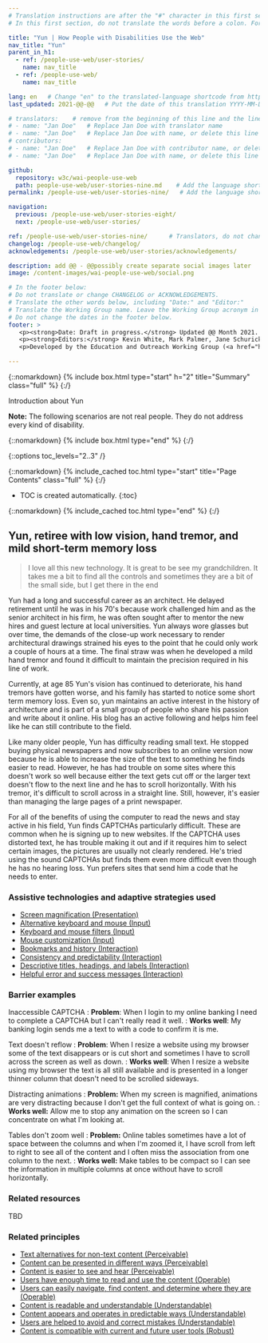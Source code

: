 ```yaml
---
# Translation instructions are after the "#" character in this first section. They are comments that do not show up in the web page. You do not need to translate the instructions after #.
# In this first section, do not translate the words before a colon. For example, do not translate "title:". Do translate the text after "title:".

title: "Yun | How People with Disabilities Use the Web"
nav_title: "Yun"
parent_in_h1:
  - ref: /people-use-web/user-stories/
    name: nav_title
  - ref: /people-use-web/
    name: nav_title

lang: en   # Change "en" to the translated-language shortcode from https://www.iana.org/assignments/language-subtag-registry/language-subtag-registry
last_updated: 2021-@@-@@   # Put the date of this translation YYYY-MM-DD (with month in the middle)

# translators:    # remove from the beginning of this line and the lines below: "# " (the hash sign and the space)
# - name: "Jan Doe"   # Replace Jan Doe with translator name
# - name: "Jan Doe"   # Replace Jan Doe with name, or delete this line if not multiple translators
# contributors:
# - name: "Jan Doe"   # Replace Jan Doe with contributor name, or delete this line if none
# - name: "Jan Doe"   # Replace Jan Doe with name, or delete this line if not multiple contributors

github:
  repository: w3c/wai-people-use-web
  path: people-use-web/user-stories-nine.md    # Add the language shortcode to the middle of the filename, for example: people-use-web/user-stories-nine.fr.md
permalink: /people-use-web/user-stories-nine/   # Add the language shortcode to the end, with no slash at end, for example: /people-use-web/user-stories-nine/fr

navigation:
  previous: /people-use-web/user-stories-eight/
  next: /people-use-web/user-stories/

ref: /people-use-web/user-stories-nine/      # Translators, do not change this
changelog: /people-use-web/changelog/
acknowledgements: /people-use-web/user-stories/acknowledgements/

description: add @@ - @@possibly create separate social images later
image: /content-images/wai-people-use-web/social.png

# In the footer below:
# Do not translate or change CHANGELOG or ACKNOWLEDGEMENTS.
# Translate the other words below, including "Date:" and "Editor:"
# Translate the Working Group name. Leave the Working Group acronym in English.
# Do not change the dates in the footer below.
footer: >
   <p><strong>Date: Draft in progress.</strong> Updated @@ Month 2021. First published Month 20@@. CHANGELOG.</p>
   <p><strong>Editors:</strong> Kevin White, Mark Palmer, Jane Schurick, and <a href="https://www.w3.org/People/shadi/">Shadi Abou_Zahra</a>.  <strong>Contributors:</strong> @@name, @@name, and <a href="https://www.w3.org/groups/wg/eowg/participants">participants of EOWG</a>. ACKNOWLEDGEMENTS lists past editors and additional contributors.</p>
   <p>Developed by the Education and Outreach Working Group (<a href="http://www.w3.org/WAI/EO/">EOWG</a>). Previously developed with the <a href="https://www.w3.org/WAI/EO/2008/wai-age-tf">WAI-AGE Task Force</a>, with support of the <a href="https://www.w3.org/WAI/WAI-AGE/">WAI-AGE Project</a>.</p>

---
```


{::nomarkdown}
{% include box.html type="start" h="2" title="Summary" class="full" %}
{:/}

Introduction about Yun

**Note:** The following scenarios are not real people. They do not address every kind of disability.

{::nomarkdown}
{% include box.html type="end" %}
{:/}


{::options toc_levels="2..3" /}

{::nomarkdown}
{% include_cached toc.html type="start" title="Page Contents" class="full" %}
{:/}

-   TOC is created automatically.
{:toc}

{::nomarkdown}
{% include_cached toc.html type="end" %}
{:/}

## Yun, retiree with low vision, hand tremor, and mild short-term memory loss

> I love all this new technology. It is great to be see my grandchildren. It takes me a bit to find all the controls and sometimes they are a bit of the small side, but I get there in the end

Yun had a long and successful career as an architect. He delayed retirement until he was in his 70's because work challenged him and as the senior architect in his firm, he was often sought after to mentor the new hires and guest lecture at local universities. Yun always wore glasses but over time, the demands of the close-up work necessary to render architectural drawings strained his eyes to the point that he could only work a couple of hours at a time. The final straw was when he developed a mild hand tremor and found it difficult to maintain the precision required in his line of work.

Currently, at age 85 Yun's vision has continued to deteriorate, his hand tremors have gotten worse, and his family has started to notice some short term memory loss. Even so, yun maintains an active interest in the history of architecture and is part of a small group of people who share his passion and write about it online. His blog has an active following and helps him feel like he can still contribute to the field. 

Like many older people, Yun has difficulty reading small text. He stopped buying physical newspapers and now subscribes to an online version now because he is able to increase the size of the text to something he finds easier to read. However, he has had trouble on some sites where this doesn't work so well because either the text gets cut off or the larger text doesn't flow to the next line and he has to scroll horizontally. With his tremor, it's difficult to scroll across in a straight line. Still, however, it's easier than managing the large pages of a print newspaper.

For all of the benefits of using the computer to read the news and stay active in his field, Yun finds CAPTCHAs particularly difficult. These are common when he is signing up to new websites. If the CAPTCHA uses distorted text, he has trouble making it out and if it requires him to select certain images, the pictures are usually not clearly rendered. He's tried using the sound CAPTCHAs but finds them even more difficult even though he has no hearing loss. Yun prefers sites that send him a code that he needs to enter.

### Assistive technologies and adaptive strategies used

* [Screen magnification (Presentation)](https://www.w3.org/WAI/people-use-web/tools-techniques/#presentation)
* [Alternative keyboard and mouse (Input)](https://www.w3.org/WAI/people-use-web/tools-techniques/#input)
* [Keyboard and mouse filters (Input)](https://www.w3.org/WAI/people-use-web/tools-techniques/#input)
* [Mouse customization (Input)](https://www.w3.org/WAI/people-use-web/tools-techniques/#input)
* [Bookmarks and history (Interaction)](https://www.w3.org/WAI/people-use-web/tools-techniques/#interaction)
* [Consistency and predictability (Interaction)](https://www.w3.org/WAI/people-use-web/tools-techniques/#interaction)
* [Descriptive titles, headings, and labels (Interaction)](https://www.w3.org/WAI/people-use-web/tools-techniques/#interaction)
* [Helpful error and success messages (Interaction)](https://www.w3.org/WAI/people-use-web/tools-techniques/#interaction)

### Barrier examples

Inaccessible CAPTCHA
: **Problem**: When I login to my online banking I need to complete a CAPTCHA but I can't really read it well.
: **Works well**: My banking login sends me a text to with a code to confirm it is me.

Text doesn't reflow
: **Problem**: When I resize a website using my browser some of the text disappears or is cut short and sometimes I have to scroll across the screen as well as down.
: **Works well**: When I resize a website using my browser the text is all still available and is presented in a longer thinner column that doesn't need to be scrolled sideways.

Distracting animations
: **Problem:** When my screen is magnified, animations are very distracting because I don't get the full context of what is going on.
: **Works well:** Allow me to stop any animation on the screen so I can concentrate on what I'm looking at.

Tables don't zoom well
: **Problem:** Online tables sometimes have a lot of space between the columns and when I'm zoomed it, I have scroll from left to right to see all of the content and I often miss the association from one column to the next.
: **Works well:** Make tables to be compact so I can see the information in multiple columns at once without have to scroll horizontally.

### Related resources

TBD

### Related principles

* [Text alternatives for non-text content (Perceivable)](https://www.w3.org/WAI/fundamentals/accessibility-principles/#alternatives)
* [Content can be presented in different ways (Perceivable)](https://www.w3.org/WAI/fundamentals/accessibility-principles/#adaptable)
* [Content is easier to see and hear (Perceivable)](https://www.w3.org/WAI/fundamentals/accessibility-principles/#distinguishable)
* [Users have enough time to read and use the content (Operable)](https://www.w3.org/WAI/fundamentals/accessibility-principles/#time)
* [Users can easily navigate, find content, and determine where they are (Operable)](https://www.w3.org/WAI/fundamentals/accessibility-principles/#navigable)
* [Content is readable and understandable (Understandable)](https://www.w3.org/WAI/fundamentals/accessibility-principles/#readable)
* [Content appears and operates in predictable ways (Understandable)](https://www.w3.org/WAI/fundamentals/accessibility-principles/#predictable)
* [Users are helped to avoid and correct mistakes (Understandable)](https://www.w3.org/WAI/fundamentals/accessibility-principles/#tolerant)
* [Content is compatible with current and future user tools (Robust)](https://www.w3.org/WAI/fundamentals/accessibility-principles/#compatible)

